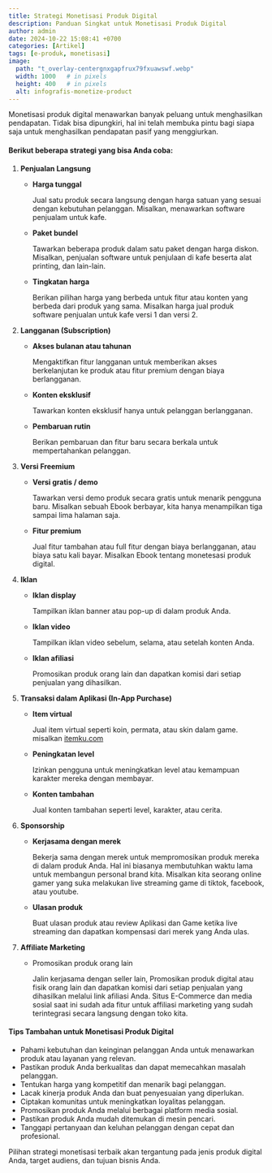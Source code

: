 ```yaml
---
title: Strategi Monetisasi Produk Digital
description: Panduan Singkat untuk Monetisasi Produk Digital
author: admin
date: 2024-10-22 15:08:41 +0700
categories: [Artikel]
tags: [e-produk, monetisasi]
image:
  path: "t_overlay-centergnxgapfrux79fxuawswf.webp"
  width: 1000   # in pixels
  height: 400   # in pixels
  alt: infografis-monetize-product
---
```



Monetisasi produk digital menawarkan banyak peluang untuk menghasilkan pendapatan. Tidak bisa dipungkiri, hal ini telah membuka pintu bagi siapa saja untuk menghasilkan pendapatan pasif yang menggiurkan.

#### Berikut beberapa strategi yang bisa Anda coba:

1. **Penjualan Langsung**
   - **Harga tunggal** 
     
     Jual satu produk secara langsung dengan harga satuan yang sesuai dengan kebutuhan pelanggan. Misalkan, menawarkan software penjualam untuk kafe. 
  
   - **Paket bundel**
   
     Tawarkan beberapa produk dalam satu paket dengan harga diskon. Misalkan, penjualan software untuk penjulaan di kafe beserta alat printing, dan lain-lain.
   

   - **Tingkatan harga**
     
     Berikan pilihan harga yang berbeda untuk fitur atau konten yang berbeda dari produk yang sama. Misalkan harga jual produk software penjualan untuk kafe versi 1 dan versi 2.


2. **Langganan (Subscription)**
   - **Akses bulanan atau tahunan**
  
     Mengaktifkan fitur langganan untuk memberikan akses berkelanjutan ke produk atau fitur premium dengan biaya berlangganan.
   
   - **Konten eksklusif**
     
     Tawarkan konten eksklusif hanya untuk pelanggan berlangganan.
   
   - **Pembaruan rutin**
        
     Berikan pembaruan dan fitur baru secara berkala untuk mempertahankan pelanggan.


3. **Versi Freemium**
   - **Versi gratis / demo**
     
     Tawarkan versi demo produk secara gratis untuk menarik pengguna baru. Misalkan sebuah Ebook berbayar, kita hanya menampilkan tiga sampai lima halaman saja.
   
   - **Fitur premium**
     
     Jual fitur tambahan atau full fitur dengan biaya berlangganan, atau biaya satu kali bayar. Misalkan Ebook tentang monetesasi produk digital.


4. **Iklan**
   - **Iklan display**
     
     Tampilkan iklan banner atau pop-up di dalam produk Anda.
   
   - **Iklan video**
     
     Tampilkan iklan video sebelum, selama, atau setelah konten Anda.
   
   - **Iklan afiliasi**
     
     Promosikan produk orang lain dan dapatkan komisi dari setiap penjualan yang dihasilkan.

5. **Transaksi dalam Aplikasi (In-App Purchase)**
   - **Item virtual**
     
     Jual item virtual seperti koin, permata, atau skin dalam game. misalkan [itemku.com](https://itemku.com/)
   
   - **Peningkatan level**
     
     Izinkan pengguna untuk meningkatkan level atau kemampuan karakter mereka dengan membayar.
   
   - **Konten tambahan**
     
     Jual konten tambahan seperti level, karakter, atau cerita.


6. **Sponsorship**
   - **Kerjasama dengan merek**
   
     Bekerja sama dengan merek untuk mempromosikan produk mereka di dalam produk Anda. Hal ini biasanya membutuhkan waktu lama untuk membangun personal brand kita. Misalkan kita seorang online gamer yang suka melakukan live streaming game di tiktok, facebook, atau youtube. 
   
   - **Ulasan produk**
     
     Buat ulasan produk atau review Aplikasi dan Game ketika live streaming dan dapatkan kompensasi dari merek yang Anda ulas. 


7. **Affiliate Marketing**
   - Promosikan produk orang lain
     
     Jalin kerjasama dengan seller lain, Promosikan produk digital atau fisik orang lain dan dapatkan komisi dari setiap penjualan yang dihasilkan melalui link afiliasi Anda. Situs E-Commerce dan media sosial saat ini sudah ada fitur untuk affiliasi marketing yang sudah terintegrasi secara langsung dengan toko kita.


#### Tips Tambahan untuk Monetisasi Produk Digital
   - Pahami kebutuhan dan keinginan pelanggan Anda untuk menawarkan produk atau layanan yang relevan.
   - Pastikan produk Anda berkualitas dan dapat memecahkan masalah pelanggan.
   - Tentukan harga yang kompetitif dan menarik bagi pelanggan.
   - Lacak kinerja produk Anda dan buat penyesuaian yang diperlukan.
   - Ciptakan komunitas untuk meningkatkan loyalitas pelanggan.
   - Promosikan produk Anda melalui berbagai platform media sosial.
   - Pastikan produk Anda mudah ditemukan di mesin pencari.
   - Tanggapi pertanyaan dan keluhan pelanggan dengan cepat dan profesional.

Pilihan strategi monetisasi terbaik akan tergantung pada jenis produk digital Anda, target audiens, dan tujuan bisnis Anda.
